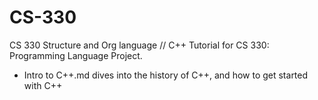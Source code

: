 # CS-330
CS 330 Structure and Org language 
//
C++ Tutorial for CS 330: Programming Language Project.

  - Intro to C++.md dives into the history of C++, and how to get started with C++
